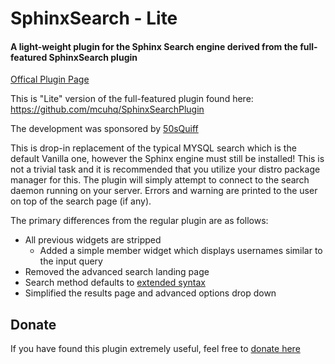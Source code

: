 SphinxSearch - Lite
============

#### A light-weight plugin for the Sphinx Search engine derived from the full-featured SphinxSearch plugin


[Offical Plugin Page](http://vanillaforums.org/addon/sphinxsearchlite-plugin)


This is "Lite" version of the full-featured plugin found here: https://github.com/mcuhq/SphinxSearchPlugin

The development was sponsored by [50sQuiff](http://vanillaforums.org/profile/40383/50sQuiff)

This is drop-in replacement of the typical MYSQL search which is the default Vanilla one, however the Sphinx engine must still be installed!
This is not a trivial task and it is recommended that you utilize your distro package manager for this. The plugin will simply attempt to connect
to the search daemon running on your server. Errors and warning are printed to the user on top of the search page (if any).

The primary differences from the regular plugin are as follows:

 - All previous widgets are stripped
    - Added a simple member widget which displays usernames similar to the input query
 - Removed the advanced search landing page
 - Search method defaults to [extended syntax](http://sphinxsearch.com/docs/current.html#extended-syntax)
 - Simplified the results page and advanced options drop down

## Donate
If you have found this plugin extremely useful, feel free to [donate here](https://www.paypal.com/cgi-bin/webscr?cmd=_donations&business=kapotchy%40gmail%2ecom&lc=US&item_name=Sphinx%20Search&no_note=0&currency_code=USD&bn=PP%2dDonationsBF%3abtn_donateCC_LG%2egif%3aNonHostedGuest)


